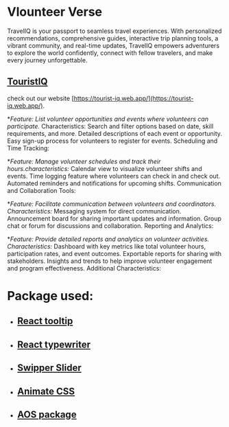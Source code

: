 # Vlounteer Verse 


TravelIQ is your passport to seamless travel experiences. With personalized recommendations, comprehensive guides, interactive trip planning tools, a vibrant community, and real-time updates, TravelIQ empowers adventurers to explore the world confidently, connect with fellow travelers, and make every journey unforgettable.

 ## [TouristIQ](https://tourist-iq.web.app/)

  check out our website [https://tourist-iq.web.app/](https://tourist-iq.web.app/).



 **Feature: List volunteer opportunities and events where volunteers can participate.*
Characteristics:
Search and filter options based on date, skill requirements, and more.
Detailed descriptions of each event or opportunity.
Easy sign-up process for volunteers to register for events.
Scheduling and Time Tracking:

**Feature: Manage volunteer schedules and track their hours.characteristics:*
Calendar view to visualize volunteer shifts and events.
Time logging feature where volunteers can check in and check out.
Automated reminders and notifications for upcoming shifts.
Communication and Collaboration Tools:

**Feature: Facilitate communication between volunteers and coordinators. Characteristics:*
Messaging system for direct communication.
Announcement board for sharing important updates and information.
Group chat or forum for discussions and collaboration.
Reporting and Analytics:

**Feature: Provide detailed reports and analytics on volunteer activities. Characteristics:*
Dashboard with key metrics like total volunteer hours, participation rates, and event outcomes.
Exportable reports for sharing with stakeholders.
Insights and trends to help improve volunteer engagement and program effectiveness.
Additional Characteristics:

# Package used:

-  ## [React tooltip](https://www.npmjs.com/package/react-tooltip)
-  ## [React typewriter](https://www.npmjs.com/package/react-simple-typewriter)
-  ## [Swipper Slider](https://swiperjs.com/)
-  ## [Animate CSS](https://animate.style/)
-  ## [AOS package](https://michalsnik.github.io/aos/)